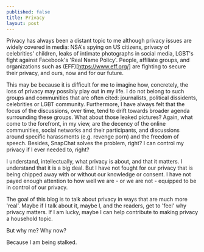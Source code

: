 ```yaml
---
published: false
title: Privacy
layout: post
---
```

Privacy has always been a distant topic to me although privacy issues are widely covered in media: NSA's spying on US citizens, privacy of celebrities' children, leaks of intimate photographs in social media, LGBT's fight against Facebook's 'Real Name Policy'. People, affiliate groups, and organizations such as (EFF)[https://www.eff.org/] are fighting to secure their privacy, and ours, now and for our future. 

This may be because it is difficult for me to imagine how, concretely, the loss of privacy may possibly play out in my life. I do not belong to such groups and communities that are often cited: journalists, political dissidents, celebrities or LGBT community. Furthermore, I have always felt that the focus of the discussions, over time, tend to drift towards broader agenda surrounding these groups. What about those leaked pictures? Again, what come to the forefront, in my view, are the decency of the online communities, social networks and their participants, and discussions around specific harassments (e.g. revenge porn) and the freedom of speech. Besides, SnapChat solves the problem, right? I can control my privacy if I ever needed to, right?

I understand, intellectually, what privacy is about, and that it matters. I understand that it is a big deal. But I have not fought for our privacy that is being chipped away with or without our knowledge or consent. I have not payed enough attention to how well we are - or we are not - equipped to be in control of our privacy.

The goal of this blog is to talk about privacy in ways that are much more 'real'. Maybe if I talk about it, maybe I, and the readers, get to 'feel' why privacy matters. If I am lucky, maybe I can help contribute to making privacy a household topic.

But why me? Why now?

Because I am being stalked. 